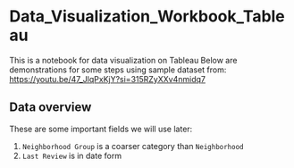 # Data_Visualization_Workbook_Tableau

This is a notebook for data visualization on Tableau
Below are demonstrations for some steps using sample dataset from: https://youtu.be/47_JlqPxKjY?si=315RZyXXv4nmidq7  

## Data overview
These are some important fields we will use later:  
1. `Neighborhood Group` is a coarser category than `Neighborhood`
2. `Last Review` is in date form   
